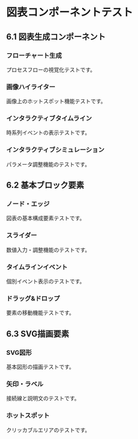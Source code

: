 # 図表コンポーネントテスト

## 6.1 図表生成コンポーネント

### フローチャート生成
プロセスフローの視覚化テストです。

### 画像ハイライター
画像上のホットスポット機能テストです。

### インタラクティブタイムライン
時系列イベントの表示テストです。

### インタラクティブシミュレーション
パラメータ調整機能のテストです。

## 6.2 基本ブロック要素

### ノード・エッジ
図表の基本構成要素テストです。

### スライダー
数値入力・調整機能のテストです。

### タイムラインイベント
個別イベント表示のテストです。

### ドラッグ&ドロップ
要素の移動機能テストです。

## 6.3 SVG描画要素

### SVG図形
基本図形の描画テストです。

### 矢印・ラベル
接続線と説明文のテストです。

### ホットスポット
クリッカブルエリアのテストです。